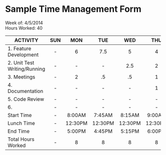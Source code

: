 Sample Time Management Form
=====

Week of: 4/5/2014  
Hours Worked: 40

| ACTIVITY 	| SUN 	| MON 	| TUE 	| WED 	| THU 	| FRI 	| SAT 	|
|------		|:-----:	|:-----:	|:-----:	|:-----:	|:-----:	|:-----:	|:-----:	|
|1. Feature Development  	 	|   -  	|  6   	|  7.5  |  5   	|  4   	|  3   	|   -  	|
|2. Unit Test Writing/Running  	|   -  	|  -   	|  -   	|  2.5 	|  2   	|  4   	|   -  	|
|3. Meetings 	  				|   -  	|  2   	|  .5   |  .5 	|  1   	|  -   	|   -  	|
|4. Documentation	 		  	|   -  	|  -   	|  -   	|  -   	|  1   	|  -   	|   -  	|
|5. Code Review 			 	|   -  	|  -   	|  -   	|  -  	|  -   	|  1   	|   -  	|
|6.  	  						|   -  	|  -   	|  -   	|  -   	|  -   	|  -   	|   -  	|
|Start Time						|   -  	|8:00AM	| 7:45AM| 8:15AM| 9:00AM| 8:00AM|   -  	|
|Lunch Time 					|   -  	|12:30PM|12:30PM|12:30PM|12:30PM|12:30PM|   -  	|
|End Time  						|   -  	|5:00PM | 4:45PM| 5:15PM| 6:00PM| 5:00PM|   -  	|
|Total Hours Worked 			|   -  	|   8  	|   8  	|   8  	|  8   	|   8  	|   - 	|